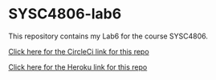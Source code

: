 # SYSC4806-lab6

This repository contains my Lab6 for the course SYSC4806.

[Click here for the CircleCi link for this repo](https://app.circleci.com/pipelines/github/AntonAroche/SYSC4806-lab6?filter=all)

[Click here for the Heroku link for this repo](https://dashboard.heroku.com/apps/aa-sysc4806-lab6/deploy/github)
